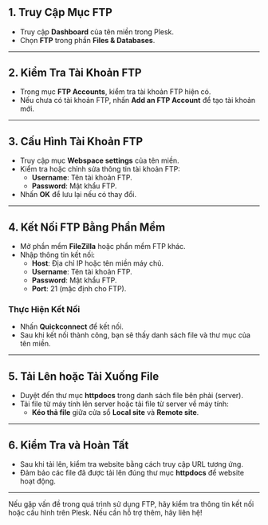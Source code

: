 
# 

## 1. **Truy Cập Mục FTP**
- Truy cập **Dashboard** của tên miền trong Plesk.
- Chọn **FTP** trong phần **Files & Databases**.

---

## 2. **Kiểm Tra Tài Khoản FTP**
- Trong mục **FTP Accounts**, kiểm tra tài khoản FTP hiện có.
- Nếu chưa có tài khoản FTP, nhấn **Add an FTP Account** để tạo tài khoản mới.

---

## 3. **Cấu Hình Tài Khoản FTP**
- Truy cập mục **Webspace settings** của tên miền.
- Kiểm tra hoặc chỉnh sửa thông tin tài khoản FTP:
  - **Username**: Tên tài khoản FTP.
  - **Password**: Mật khẩu FTP.
- Nhấn **OK** để lưu lại nếu có thay đổi.

---

## 4. **Kết Nối FTP Bằng Phần Mềm**
- Mở phần mềm **FileZilla** hoặc phần mềm FTP khác.
- Nhập thông tin kết nối:
  - **Host**: Địa chỉ IP hoặc tên miền máy chủ.
  - **Username**: Tên tài khoản FTP.
  - **Password**: Mật khẩu FTP.
  - **Port**: 21 (mặc định cho FTP).

### Thực Hiện Kết Nối
- Nhấn **Quickconnect** để kết nối.
- Sau khi kết nối thành công, bạn sẽ thấy danh sách file và thư mục của tên miền.

---

## 5. **Tải Lên hoặc Tải Xuống File**
- Duyệt đến thư mục **httpdocs** trong danh sách file bên phải (server).
- Tải file từ máy tính lên server hoặc tải file từ server về máy tính:
  - **Kéo thả file** giữa cửa sổ **Local site** và **Remote site**.

---

## 6. **Kiểm Tra và Hoàn Tất**
- Sau khi tải lên, kiểm tra website bằng cách truy cập URL tương ứng.
- Đảm bảo các file đã được tải lên đúng thư mục **httpdocs** để website hoạt động.

---

Nếu gặp vấn đề trong quá trình sử dụng FTP, hãy kiểm tra thông tin kết nối hoặc cấu hình trên Plesk. Nếu cần hỗ trợ thêm, hãy liên hệ!
